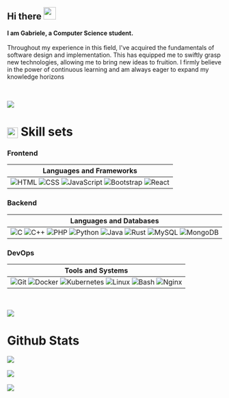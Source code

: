 ## Hi there <img src="https://github.com/TheDudeThatCode/TheDudeThatCode/blob/master/Assets/Hi.gif" width="29px"> 
<strong> I am Gabriele, a Computer Science student. </strong> 
<br/><br/>
Throughout my experience in this field, I've acquired the fundamentals of software design and implementation. This has equipped me to swiftly grasp new technologies, allowing me to bring new ideas to fruition. I firmly believe in the power of continuous learning and am always eager to expand my knowledge horizons

<br /><br />
<img  src="https://user-images.githubusercontent.com/74038190/212284100-561aa473-3905-4a80-b561-0d28506553ee.gif">

# <img src="https://user-images.githubusercontent.com/74038190/212284087-bbe7e430-757e-4901-90bf-4cd2ce3e1852.gif" alt="GIF" height="25px" style="vertical-align:middle;"> Skill sets


### Frontend

| Languages and Frameworks |
|--------------------------|
| ![HTML](https://skillicons.dev/icons?i=html) ![CSS](https://skillicons.dev/icons?i=css) ![JavaScript](https://skillicons.dev/icons?i=js) ![Bootstrap](https://skillicons.dev/icons?i=bootstrap) ![React](https://skillicons.dev/icons?i=react) |

### Backend

| Languages and Databases |
|-------------------------|
| ![C](https://skillicons.dev/icons?i=c) ![C++](https://skillicons.dev/icons?i=cpp) ![PHP](https://skillicons.dev/icons?i=php) ![Python](https://skillicons.dev/icons?i=python) ![Java](https://skillicons.dev/icons?i=java) ![Rust](https://skillicons.dev/icons?i=rust) ![MySQL](https://skillicons.dev/icons?i=mysql) ![MongoDB](https://skillicons.dev/icons?i=mongodb) |

### DevOps

| Tools and Systems |
|-------------------|
| ![Git](https://skillicons.dev/icons?i=git) ![Docker](https://skillicons.dev/icons?i=docker) ![Kubernetes](https://skillicons.dev/icons?i=kubernetes) ![Linux](https://skillicons.dev/icons?i=linux) ![Bash](https://skillicons.dev/icons?i=bash) ![Nginx](https://skillicons.dev/icons?i=nginx) |

<br /><br />
<img  src="https://user-images.githubusercontent.com/74038190/212284100-561aa473-3905-4a80-b561-0d28506553ee.gif">

# Github Stats

![](https://github-readme-stats.vercel.app/api?username=gabrielemigliorinii&theme=dark&hide_border=false&include_all_commits=true&count_private=true)
<br/><br/>
![](https://github-readme-streak-stats.herokuapp.com/?user=gabrielemigliorinii&theme=dark&hide_border=false)
<br/><br/>
![](https://github-readme-stats.vercel.app/api/top-langs/?username=gabrielemigliorinii&theme=dark&hide_border=false&include_all_commits=true&count_private=true&layout=compact)

